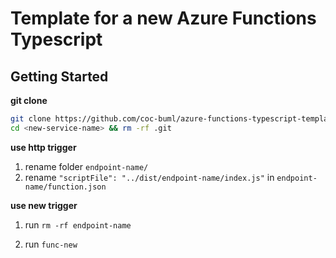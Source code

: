 # Template for a new Azure Functions Typescript

## Getting Started

**git clone**

```bash
git clone https://github.com/coc-buml/azure-functions-typescript-template.git <new-service-name>
cd <new-service-name> && rm -rf .git
```

**use http trigger**

1. rename folder `endpoint-name/`
2. rename `"scriptFile": "../dist/endpoint-name/index.js"` in `endpoint-name/function.json`

**use new trigger**

1. run `rm -rf endpoint-name`

2. run `func-new`
